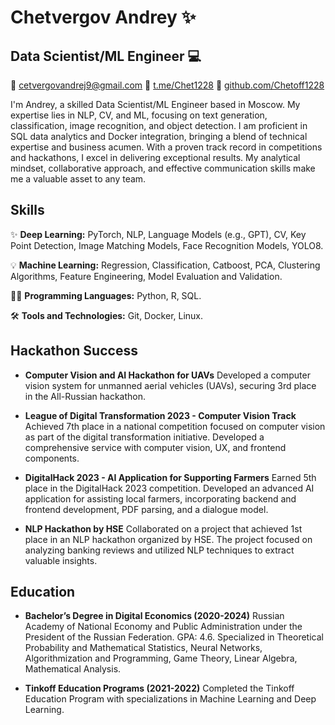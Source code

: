 # Chetvergov Andrey ✨
## Data Scientist/ML Engineer 💻
📧 cetvergovandrej9@gmail.com 🚀 [t.me/Chet1228](https://t.me/Chet1228) 🐙 [github.com/Chetoff1228](https://github.com/Chetoff1228)

I'm Andrey, a skilled Data Scientist/ML Engineer based in Moscow. My expertise lies in NLP, CV, and ML, focusing on text generation, classification, image recognition, and object detection. I am proficient in SQL data analytics and Docker integration, bringing a blend of technical expertise and business acumen. With a proven track record in competitions and hackathons, I excel in delivering exceptional results. My analytical mindset, collaborative approach, and effective communication skills make me a valuable asset to any team.

## Skills
✨ **Deep Learning:** PyTorch, NLP, Language Models (e.g., GPT), CV, Key Point Detection, Image Matching Models, Face Recognition Models, YOLO8.

💡 **Machine Learning:** Regression, Classification, Catboost, PCA, Clustering Algorithms, Feature Engineering, Model Evaluation and Validation.

👨‍💻 **Programming Languages:** Python, R, SQL.

🛠️ **Tools and Technologies:** Git, Docker, Linux.

## Hackathon Success
- **Computer Vision and AI Hackathon for UAVs**
  Developed a computer vision system for unmanned aerial vehicles (UAVs), securing 3rd place in the All-Russian hackathon.

- **League of Digital Transformation 2023 - Computer Vision Track**
  Achieved 7th place in a national competition focused on computer vision as part of the digital transformation initiative. Developed a comprehensive service with computer vision, UX, and frontend components.

- **DigitalHack 2023 - AI Application for Supporting Farmers**
  Earned 5th place in the DigitalHack 2023 competition. Developed an advanced AI application for assisting local farmers, incorporating backend and frontend development, PDF parsing, and a dialogue model.

- **NLP Hackathon by HSE**
  Collaborated on a project that achieved 1st place in an NLP hackathon organized by HSE. The project focused on analyzing banking reviews and utilized NLP techniques to extract valuable insights.

## Education
- **Bachelor’s Degree in Digital Economics (2020-2024)**
  Russian Academy of National Economy and Public Administration under the President of the Russian Federation. GPA: 4.6. Specialized in Theoretical Probability and Mathematical Statistics, Neural Networks, Algorithmization and Programming, Game Theory, Linear Algebra, Mathematical Analysis.

- **Tinkoff Education Programs (2021-2022)**
  Completed the Tinkoff Education Program with specializations in Machine Learning and Deep Learning.
